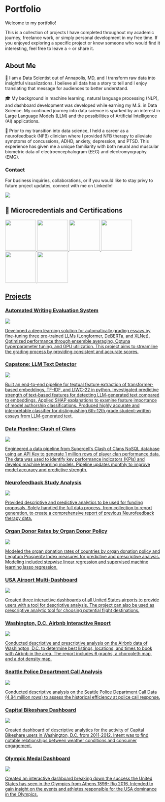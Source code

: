 <meta property="og:image" content="headshot.png" />


# Portfolio
Welcome to my portfolio! 

This is a collection of projects I have completed throughout my academic journey, freelance work, or simply personal development in my free time. If you enjoyed exploring a specific project or know someone who would find it interesting, feel free to leave a ⭐️ or share it.

## About Me

🏡 I am a Data Scientist out of Annapolis, MD, and I transform raw data into insightful visualizations. I believe all data has a story to tell and I enjoy translating that message for audiences to better understand. 


🎓 My background in machine learning, natural language processing (NLP), and dashboard development was developed while earning my M.S. in Data Science. My continued journey into data science is sparked by an interest in Large Language Models (LLM) and the possibilities of Artificial Intelligence (AI) applications. 


🧠 Prior to my transition into data science, I held a career as a neurofeedback (NFB) clinician where I provided NFB therapy to alleviate symptoms of concussions, ADHD, anxiety, depression, and PTSD. This experience has given me a unique familiarity with both neural and muscular biometric data of electroencephalogram (EEG) and electromyography (EMG). 


### Contact
For business inquiries, collaborations, or if you would like to stay privy to future project updates, connect with me on LinkedIn!


<a href="https://www.linkedin.com/in/nolan-clark-a64bb11b3"> 
    <img src="https://img.shields.io/badge/LinkedIn-0077B5?style=for-the-badge&logo=linkedin&logoColor=white">
</a>


## 🏅 Microcredentials and Certifications
<div id="badges">
  <a href="https://www.credly.com/badges/23ffda28-43da-46e1-805a-45921bc853ad/public_url"/>
    <img src="assets/AWS.png" width="100" height="100"/>

  <a href="https://www.credly.com/badges/e756d768-2b66-4798-bdff-56fb3adf9b97/public_url"/>
    <img src="assets/SAS_BI.png" width="100" height="100"/>

  <a href="https://api.badgr.io/public/assertions/cBcL_EjlS8ejNJHTCBrbKA"/>
    <img src="assets/python_viz.png" width="100" height="100"/>

  <a href="https://api.badgr.io/public/assertions/Mo60voI8QpaLSmW4RLp48w"/>
    <img src="assets/R_viz.png" width="100" height="100"/>

  <a href="https://api.badgr.io/public/assertions/0DgTfgsDQp-_PwTj2dnNGA"/>
    <img src="assets/Tableau_viz.png" width="100" height="100"/>

  <a href="https://api.badgr.io/public/assertions/suGn5YLtSg6u0uTlhEj9ng"/>
    <img src="assets/SQL.png" width="100" height="100"/>

</div>

## Projects
<div id="badges">
  <h3>Automated Writing Evaluation System</h3>
  <a href="https://github.com/nolan-clark/Automated-Essay-Scoring-2.0"/>
    <img src="assets/AES.png"/>
 <p>Developed a deep learning solution for automatically grading essays by fine-tuning three pre-trained LLMs (Longformer, DeBERTa, and XLNet). Optimized performance through ensemble averaging, Optuna hyperparameter tuning, and GPU utilization. This project aims to streamline the grading process by providing consistent and accurate scores.</p>
    
   <h3>Capstone: LLM Text Detector</h3>
  <a href="https://github.com/nolan-clark/Capstone"/>
    <img src="assets/Capstone.png"/>
 <p>Built an end-to-end pipeline for textual feature extraction of transformer-based embeddings, TF-IDF, and LIWC-22 in python. Investigated predictive strength of text-based features for detecting LLM-generated text compared to embeddings. Applied SHAP explanations to examine feature importance of model authorship classifications. Produced highly accurate and interpretable classifier for distinguishing 6th-12th grade student-written essays from LLM-generated text.</p>
    
   <h3>Data Pipeline: Clash of Clans</h3>
  <a href="https://github.com/nolan-clark/Clash-of-Clans-CWL-ML"/>
    <img src="assets/clash.png"/>
  <p>Engineered a data pipeline from Supercell’s Clash of Clans NoSQL database using an API Key to generate 1 million rows of player clan performance data. The data was used to identify key performance indicators (KPIs) and develop machine learning models. Pipeline updates monthly to improve model accuracy and predictive strength.</p>
  
   <h3>Neurofeedback Study Analysis</h3>
  <a href="https://rpubs.com/Nolan_Clark/1037116"/>
    <img src="assets/NFB.png"/>
  <p>Provided descriptive and predictive analytics to be used for funding proposals. Solely handled the full data
process, from collection to report generation, to create a comprehensive report of previous Neurofeedback
therapy data.</p>
    
   <h3>Organ Donor Rates by Organ Donor Policy</h3>
  <a href="https://rpubs.com/Nolan_Clark/1005469"/>
    <img src="assets/DonorRates.png"/>
  <p>Modeled the organ donation rates of countries by organ donation policy and Legatum Prosperity Index measures
for predictive and prescriptive analysis. Modeling included stepwise linear regression and supervised machine
learning lasso regression.</p>
    
  <h3>USA Airport Multi-Dashboard</h3>
   <a href="https://public.tableau.com/app/profile/nolan.clark/viz/Airports_Assignment/Dashboard1"/>
    <img src="assets/AirportDash.png"/>
     <p>Created three interactive dashboards of all United States airports to provide users with a tool for descriptive
analysis. The project can also be used as prescriptive analytic tool for choosing potential flight destinations.</p>

   <h3>Washington, D.C. Airbnb Interactive Report</h3>
  <a href="https://rpubs.com/Nolan_Clark/885963"/>
    <img src="assets/heatmap.png"/>
  <p>Conducted descriptive and prescriptive analysis on the Airbnb data of Washington, D.C. to determine best
listings, locations, and times to book with Airbnb in the area. The report includes 6 graphs, a choropleth map, and
a dot density map.</p>
    
   <h3>Seattle Police Department Call Analysis</h3>
   <a href="https://rpubs.com/Nolan_Clark/870953"/>
    <img src="assets/Police.png"/>
     <p>Conducted descriptive analysis on the Seattle Police Department Call Data (4.84 million rows) to assess the
historical efficiency at police call response.</p>
     
   <h3>Capital Bikeshare Dashboard</h3>
   <a href="https://public.tableau.com/app/profile/nolan.clark/viz/BikeSharingVisualization_16407343099230/Dashboard1"/>
    <img src="assets/BikeDash.png"/>
     <p>Created dashboard of descriptive analytics for the activity of Capital Bikeshare users in Washington, D.C. from
2011-2012. Intent was to find notable relationships between weather conditions and consumer engagement.</p>
     
   <h3>Olympic Medal Dashboard</h3>
   <a href="https://public.tableau.com/app/profile/nolan.clark/viz/120yearsUSAOlympicHistory/Dashboard1"/>
    <img src="assets/OlypmicsDash.png"/>
     <p>Created an interactive dashboard breaking down the success the United States has seen in the Olympics from
Athens 1896- Rio 2016. Intended to gain insight on the events and athletes responsible for the USA dominance in
the Olympics.</p>

</div>

